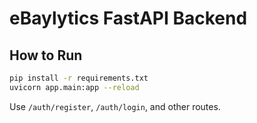 # eBaylytics FastAPI Backend

## How to Run

```bash
pip install -r requirements.txt
uvicorn app.main:app --reload
```

Use `/auth/register`, `/auth/login`, and other routes.